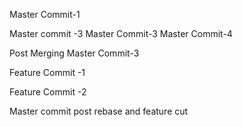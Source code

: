 Master Commit-1

Master commit -3
Master Commit-3
Master Commit-4


Post Merging Master Commit-3

Feature Commit -1


Feature Commit -2


Master commit post rebase and feature cut
